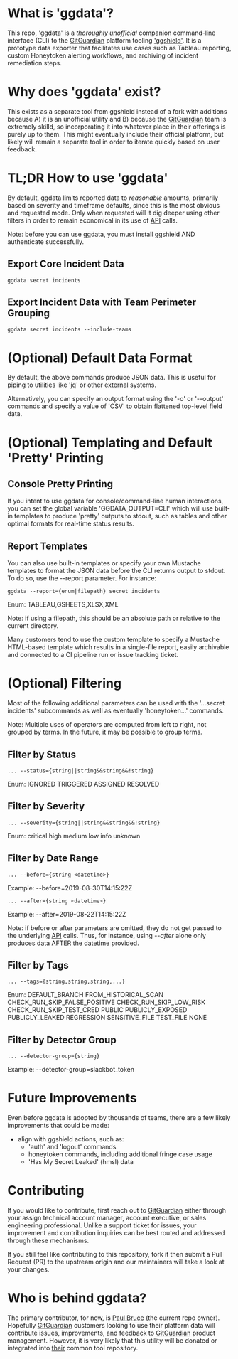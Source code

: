 # What is 'ggdata'?

This repo, 'ggdata' is a *thoroughly unofficial* companion command-line interface (CLI) to the [GitGuardian](https://www.gitguardian.com/) platform tooling ['ggshield'](https://github.com/GitGuardian/ggshield). It is a prototype data exporter that facilitates use cases such as Tableau reporting, custom Honeytoken alerting workflows, and archiving of incident remediation steps.

# Why does 'ggdata' exist?

This exists as a separate tool from ggshield instead of a fork with additions because A) it is an unofficial utility and B) because the [GitGuardian](https://www.gitguardian.com/) team is extremely skilld, so incorporating it into whatever place in their offerings is purely up to them. This might eventually include their official platform, but likely will remain a separate tool in order to iterate quickly based on user feedback.

# TL;DR How to use 'ggdata'

By default, ggdata limits reported data to *reasonable* amounts, primarily based on severity and timeframe defaults, since this is the most obvious and requested mode. Only when requested will it dig deeper using other filters in order to remain economical in its use of [API](https://api.gitguardian.com/docs) calls.

Note: before you can use ggdata, you must install ggshield AND authenticate successfully.

## Export Core Incident Data

```
ggdata secret incidents
```

## Export Incident Data with Team Perimeter Grouping

```
ggdata secret incidents --include-teams
```

# (Optional) Default Data Format

By default, the above commands produce JSON data. This is useful for piping to utilities like 'jq' or other external systems.

Alternatively, you can specify an output format using the '-o' or '--output' commands and specify a value of 'CSV' to obtain flattened top-level field data.

# (Optional) Templating and Default 'Pretty' Printing

## Console Pretty Printing

If you intent to use ggdata for console/command-line human interactions, you can set the global variable 'GGDATA_OUTPUT=CLI' which will use built-in templates to produce 'pretty' outputs to stdout, such as tables and other optimal formats for real-time status results.

## Report Templates

You can also use built-in templates or specify your own Mustache templates to format the JSON data before the CLI returns output to stdout. To do so, use the --report parameter. For instance:

```
ggdata --report={enum|filepath} secret incidents
```

Enum: TABLEAU,GSHEETS,XLSX,XML

Note: if using a filepath, this should be an absolute path or relative to the current directory.

Many customers tend to use the custom template to specify a Mustache HTML-based template which results in a single-file report, easily archivable and connected to a CI pipeline run or issue tracking ticket.

# (Optional) Filtering

Most of the following additional parameters can be used with the '...secret incidents' subcommands as well as eventually 'honeytoken...' commands.

Note: Multiple uses of operators are computed from left to right, not grouped by terms. In the future, it may be possible to group terms.

## Filter by Status

```
... --status={string||string&&string&&!string}
```

Enum: IGNORED TRIGGERED ASSIGNED RESOLVED

## Filter by Severity

```
... --severity={string||string&&string&&!string}
```

Enum: critical high medium low info unknown

## Filter by Date Range

```
... --before={string <datetime>}
```

Example: --before=2019-08-30T14:15:22Z

```
... --after={string <datetime>}
```

Example: --after=2019-08-22T14:15:22Z

Note: if before or after parameters are omitted, they do not get passed to the underlying [API](https://api.gitguardian.com/docs) calls. Thus, for instance, using *--after* alone only produces data AFTER the datetime provided.

## Filter by Tags

```
... --tags={string,string,string,...}
```

Enum: DEFAULT_BRANCH FROM_HISTORICAL_SCAN CHECK_RUN_SKIP_FALSE_POSITIVE CHECK_RUN_SKIP_LOW_RISK CHECK_RUN_SKIP_TEST_CRED PUBLIC PUBLICLY_EXPOSED PUBLICLY_LEAKED REGRESSION SENSITIVE_FILE TEST_FILE NONE

## Filter by Detector Group

```
... --detector-group={string}
```

Example: --detector-group=slackbot_token

# Future Improvements

Even before ggdata is adopted by thousands of teams, there are a few likely improvements that could be made:

- align with ggshield actions, such as:
    - 'auth' and 'logout' commands
    - honeytoken commands, including additional fringe case usage
    - 'Has My Secret Leaked' (hmsl) data

# Contributing

If you would like to contribute, first reach out to [GitGuardian](https://www.gitguardian.com/) either through your assign technical account manager, account executive, or sales engineering professional. Unlike a support ticket for issues, your improvement and contribution inquiries can be best routed and addressed through these mechanisms.

If you still feel like contributing to this repository, fork it then submit a Pull Request (PR) to the upstream origin and our maintainers will take a look at your changes.

# Who is behind ggdata?

The primary contributor, for now, is [Paul Bruce](https://paulsbruce.io) (the current repo owner). Hopefully [GitGuardian](https://www.gitguardian.com/) customers looking to use their platform data will contribute issues, improvements, and feedback to [GitGuardian](https://www.gitguardian.com/) product management. However, it is very likely that this utility will be donated or integrated into [their](https://github.com/GitGuardian/ggtools) common tool repository.
